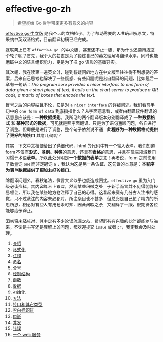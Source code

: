 # effective-go-zh

> 希望能给 Go 后学带来更多有意义的内容

[effective go 中文版](https://github.com/liupzmin/effective-go-zh) 是我个人的文档轮子。为了帮助需要的人准确理解原文，特采纳中英双语格式，目前翻译初稿已经完成。

互联网上已有 `effective go ` 的中文版，甚至还不止一版，那为什么还要再造这个轮子呢？首先，我个人的初衷是为了锻炼自己的英文理解与翻译水平，同时也能磨砺中文的语言组织能力，更是为了把 go 语言的基础夯实。

其次呢，我在读第一遍英文时，碰到有疑问的地方在中文版里往往得不到想要的答案，后来自己思考也解决了一些疑惑，有些问题呢是出自翻译的问题，比如最后一章有一句话：*The program here provides a nicer interface to one form of data: given a short piece of text, it calls on the chart server to produce a QR code, a matrix of boxes that encode the text.*

冒号之后的内容姑且不论，它是对 `a nicer interface` 的详细阐述。我们看前半句中的 `one form of data` 到底指指什么？从字面意思看，或者由翻译软件翻译的话意思应该是：**一种数据类别**。我所见的两个翻译版本分别翻译成了 **一种数据格式** 和 **某种形式的数据**，可见就是照字面翻译，只是为了语句通顺问题，各自进行了调整。但即便是进行了调整，整个句子依然说不通，**此程序为一种数据格式提供了更好的的接口** 其意几何呢？

其实，下文中文档便给出了详细代码，html 的代码中有一个输入表单。我们知道 form 不仅有**形式、类别、种类**的意思，还具有**表格**的意思，并且在前端领域我们习惯于术语**表单**。所以此处分明是**一个数据的表单**之意！再者说，form 之前使用了数量词 `one` 而非定冠词 `a` ，我认为这是另一条佐证，这句话的本意是：**本程序为表单数据提供了更加友好的接口**。

除翻译问题外，春秋笔法，微言大义似乎也能造成困扰。`effective go` 虽为入门级必读资料，其内容算不上艰深，然而某些细微之处，于新手而言并不见得就能轻易领会，所以我在某些地方也注释了自己的心得。这看起来颇有几分古人注书的感觉，只不过我注的内容未必都对，所注条目也不甚多，但总归是自己花了精力的所思所想，相必对有些人有用也未可知，因此闲暇之余，又翻译了一版，很期待各位能够给予斧正。

因初稿未经校对，其中定有不少讹误疏漏之处，希望所有有兴趣的伙伴都能参与进来，不论是书写还是理解上的问题，都欢迎提交 `issue` 或者 `pr`，我定我会及时处理。

1. [介绍](https://github.com/liupzmin/effective-go-zh/blob/main/01.Introduction.md)
2. [格式化](https://github.com/liupzmin/effective-go-zh/blob/main/02.Formatting.md)
3. [注释](https://github.com/liupzmin/effective-go-zh/blob/main/03.Commentary.md)
4. [命名](https://github.com/liupzmin/effective-go-zh/blob/main/04.Names.md)
5. [分号](https://github.com/liupzmin/effective-go-zh/blob/main/05.Semicolons.md)
6. [控制结构](https://github.com/liupzmin/effective-go-zh/blob/main/06.ControlStructures.md)
6. [函数](https://github.com/liupzmin/effective-go-zh/blob/main/07.Functions.md)
6. [数据](https://github.com/liupzmin/effective-go-zh/blob/main/08.Data.md)
6. [初始化](https://github.com/liupzmin/effective-go-zh/blob/main/09.Initialization.md)
10. [方法](https://github.com/liupzmin/effective-go-zh/blob/main/10.Methods.md)
11. [接口和其它类型](https://github.com/liupzmin/effective-go-zh/blob/main/11.Interfaces-and-other-types.md)
12. [空白标识符](https://github.com/liupzmin/effective-go-zh/blob/main/12.The-blank-identifier.md)
13. [内嵌](https://github.com/liupzmin/effective-go-zh/blob/main/13.Embedding.md)
14. [并发](https://github.com/liupzmin/effective-go-zh/blob/main/14.Concurrency.md)
15. [错误](https://github.com/liupzmin/effective-go-zh/blob/main/15.Errors.md)
16. [一个 web 服务](https://github.com/liupzmin/effective-go-zh/blob/main/16.A-WebServer.md)
